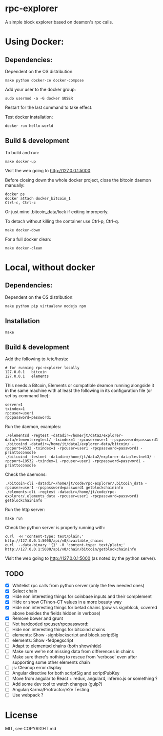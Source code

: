 # rpc-explorer

A simple block explorer based on deamon's rpc calls.

# Using Docker:

## Dependencies:

Dependent on the OS distribution:

```
make python docker-ce docker-compose
```

Add your user to the docker group:

```
sudo usermod -a -G docker $USER
```

Restart for the last command to take effect.

Test docker installation:

```
docker run hello-world
```

## Build & development

To build and run:

```
make docker-up
```

Visit the web going to http://127.0.0.1:5000

Before closing down the whole docker project, close the bitcoin daemon manually:

```
docker ps
docker attach docker_bitcoin_1
Ctrl-c, Ctrl-c
```
Or just mind .bitcoin_data/lock if exiting improperly.

To detach without killing the container use Ctrl-p, Ctrl-q.

```
make docker-down
```

For a full docker clean:

```
make docker-clean
```

# Local, without docker

## Dependencies:

Dependent on the OS distribution:

```
make python pip virtualenv nodejs npm
```

## Installation

```
make
```

## Build & development

Add the following to /etc/hosts:

```
# for running rpc-explorer locally
127.0.0.1	bitcoin
127.0.0.1	elements
```

This needs a Bitcoin, Elements or compatible deamon running alongside
it in the same machine with at least the following in its
configuration file (or set by command line):

```
server=1
txindex=1
rpcuser=user1
rpcpassword=password1
```

Run the daemon, examples:
```
./elementsd -regtest -datadir=/home/jt/data2/explorer-data/elementsregtest/ -txindex=1 -rpcuser=user1 -rpcpassword=password1
./bitcoind -datadir=/home/jt/data2/explorer-data/bitcoin/ -rpcport=8532 -txindex=1 -rpcuser=user1 -rpcpassword=password1 -printtoconsole
./bitcoind -testnet -datadir=/home/jt/data2/explorer-data/testnet3/ -rpcport=18532 -txindex=1 -rpcuser=user1 -rpcpassword=password1 -printtoconsole
```

Check the daemons:

```
./bitcoin-cli -datadir=/home/jt/code/rpc-explorer/.bitcoin_data -rpcuser=user1 -rpcpassword=password1 getblockchaininfo
./elements-cli -regtest -datadir=/home/jt/code/rpc-explorer/.elements_data -rpcuser=user1 -rpcpassword=password1 getblockchaininfo
```

Run the http server:

```
make run
```

Check the python server is properly running with:

```
curl  -H 'content-type: text/plain;' http://127.0.0.1:5000/api/v0/available_chains
curl  --data-binary '{}' -H 'content-type: text/plain;' http://127.0.0.1:5000/api/v0/chain/bitcoin/getblockchaininfo
```

Visit the web going to http://127.0.0.1:5000 (as noted by the python server).


## TODO

- [x] Whitelist rpc calls from python server (only the few needed ones)
- [x] Select chain
- [x] Hide non interesting things for coinbase inputs and their complement
- [x] Hide or show CT/non-CT values in a more beauty way
- [x] Hide non interesting things for betad chains (pow vs signblock, covered above besides the fields hidden in verbose)
- [x] Remove bower and grunt
- [ ] Not hardcoded rpcuser/rpcpassword:
- [ ] Hide non interesting things for bitcoind chains
- [ ] elements: Show -signblockscript and block.scriptSig
- [ ] elements: Show -fedpegscript
- [ ] Adapt to elementsd chains (both show/hide)
- [ ] Make sure we're not missing data from differences in chains
- [ ] Make sure there's nothing to rescue from 'verbose' even after supporting some other elements chain
- [ ] js: Cleanup error display
- [ ] Angular directive for both scriptSig and scriptPubKey
- [ ] Move from angular to React + redux, angular4, inferno.js or something ?
- [ ] Add some dev tool to watch changes (gulp?)
- [ ] Angular/Karma/Protractor/e2e Testing
- [ ] Use webpack ?

# License

MIT, see COPYRIGHT.md
